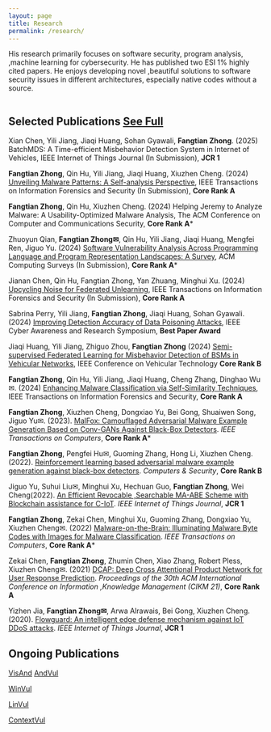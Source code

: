 ```yaml
---
layout: page
title: Research
permalink: /research/
---
```


His research primarily focuses on software security, program analysis, ,machine learning for cybersecurity. He has published two ESI 1% highly cited papers. He enjoys developing novel ,beautiful solutions to software security issues in different architectures, especially native codes without a source. 
<hr style="clear:both;visibility: hidden;" />


## Selected Publications [See Full](https://scholar.google.com.hk/citations?user=byrWN40AAAAJ&hl=zh-CN&oi=ao)

Xian Chen, Yili Jiang, Jiaqi Huang, Sohan Gyawali, **Fangtian Zhong**. (2025) BatchMDS: A Time-efficient Misbehavior Detection System in Internet of Vehicles, IEEE Internet of Things Journal (In Submission), **JCR 1**

**Fangtian Zhong**, Qin Hu, Yili Jiang, Jiaqi Huang, Xiuzhen Cheng. (2024) [Unveiling Malware Patterns: A Self-analysis
Perspective](https://arxiv.org/abs/2501.06071), IEEE Transactions on Information Forensics and Security (In Submission), **Core Rank A**

**Fangtian Zhong**, Qin Hu, Xiuzhen Cheng. (2024) Helping Jeremy to Analyze Malware: A Usability-Optimized Malware Analysis, The ACM Conference on Computer and Communications Security, **Core Rank A***

Zhuoyun Qian, **Fangtian Zhong✉**, Qin Hu, Yili Jiang, Jiaqi Huang, Mengfei Ren, Jiguo Yu. (2024) [Software Vulnerability Analysis Across Programming
Language and Program Representation Landscapes: A Survey](https://arxiv.org/pdf/2503.20244), ACM Computing Surveys (In Submission), **Core Rank A***

Jianan Chen, Qin Hu, Fangtian Zhong, Yan Zhuang, Minghui Xu. (2024) [Upcycling Noise for Federated Unlearning](https://arxiv.org/abs/2412.05529), IEEE Transactions on Information Forensics and Security (In Submission), **Core Rank A**

Sabrina Perry, Yili Jiang, **Fangtian Zhong**, Jiaqi Huang, Sohan Gyawali. (2024) [Improving Detection Accuracy of Data Poisoning Attacks](https://ieeexplore.ieee.org/abstract/document/10778755), IEEE Cyber Awareness and Research Symposium, **Best Paper Award**

Jiaqi Huang, Yili Jiang, Zhiguo Zhou, **Fangtian Zhong** (2024) [Semi-supervised Federated Learning for Misbehavior Detection of BSMs in Vehicular Networks](https://ieeexplore.ieee.org/abstract/document/10757542), IEEE Conference on Vehicular Technology **Core Rank B**

**Fangtian Zhong**, Qin Hu, Yili Jiang, Jiaqi Huang, Cheng Zhang, Dinghao Wu✉. (2024) [Enhancing Malware Classification via Self-Similarity Techniques](https://ieeexplore.ieee.org/document/10609414?source=authoralert), IEEE Transactions on Information Forensics and Security, **Core Rank A**

**Fangtian Zhong**, Xiuzhen Cheng, Dongxiao Yu, Bei Gong, Shuaiwen Song, Jiguo Yu✉. (2023). [MalFox: Camouflaged Adversarial Malware Example Generation Based on Conv-GANs Against Black-Box Detectors](https://ieeexplore.ieee.org/abstract/document/10017127/). *IEEE Transactions on Computers*, **Core Rank A***

**Fangtian Zhong**, Pengfei Hu✉, Guoming Zhang, Hong Li, Xiuzhen Cheng. (2022). [Reinforcement learning based adversarial malware example generation against black-box detectors](https://ieeexplore.ieee.org/abstract/document/9090824). *Computers & Security*, **Core Rank B**

Jiguo Yu,  Suhui Liu✉, Minghui Xu, Hechuan Guo, **Fangtian Zhong**, Wei Cheng(2022). [An Efficient Revocable ,Searchable MA-ABE Scheme with Blockchain assistance for C-IoT](https://ieeexplore.ieee.org/abstract/document/9920181). *IEEE Internet of Things Journal*,  **JCR 1**

**Fangtian Zhong**, Zekai Chen, Minghui Xu, Guoming Zhang, Dongxiao Yu, Xiuzhen Cheng✉. (2022) [Malware-on-the-Brain: Illuminating Malware Byte Codes with Images for Malware Classification](https://ieeexplore.ieee.org/abstract/document/9737370). *IEEE Transactions on Computers*, **Core Rank A***

Zekai Chen, **Fangtian Zhong**, Zhumin Chen, Xiao Zhang, Robert Pless, Xiuzhen Cheng✉. (2021) [DCAP: Deep Cross Attentional Product Network for User Response Prediction](https://dl.acm.org/doi/abs/10.1145/3459637.3482246). *Proceedings of the 30th ACM International Conference on Information ,Knowledge Management (CIKM 21)*,  **Core Rank A**

Yizhen Jia, **Fangtian Zhong✉**, Arwa Alrawais, Bei Gong, Xiuzhen Cheng. (2020). [Flowguard: An intelligent edge defense mechanism against IoT DDoS attacks](https://ieeexplore.ieee.org/abstract/document/9090824). *IEEE Internet of Things Journal*, **JCR 1**


## Ongoing Publications

[VisAnd]()
[AndVul]()

[WinVul]()

[LinVul]() 

[ContextVul]()
